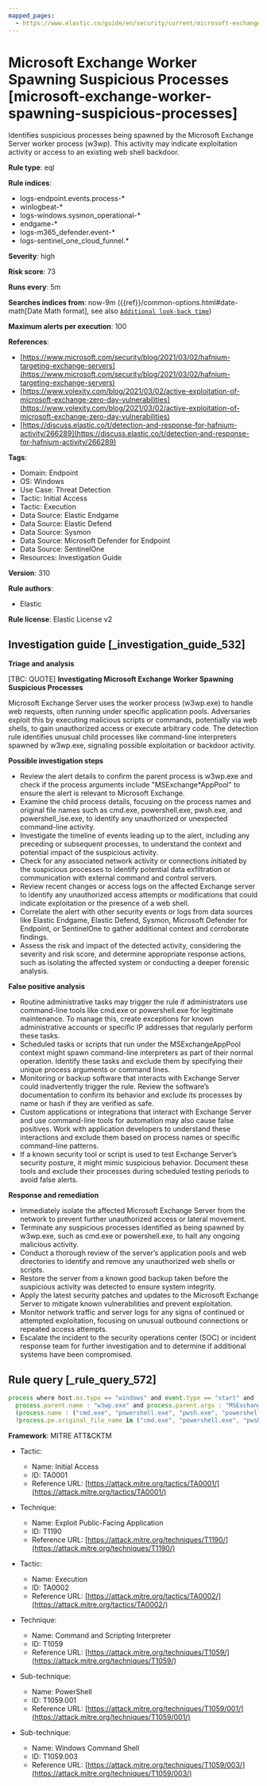 ```yaml
---
mapped_pages:
  - https://www.elastic.co/guide/en/security/current/microsoft-exchange-worker-spawning-suspicious-processes.html
---
```


# Microsoft Exchange Worker Spawning Suspicious Processes [microsoft-exchange-worker-spawning-suspicious-processes]

Identifies suspicious processes being spawned by the Microsoft Exchange Server worker process (w3wp). This activity may indicate exploitation activity or access to an existing web shell backdoor.

**Rule type**: eql

**Rule indices**:

* logs-endpoint.events.process-*
* winlogbeat-*
* logs-windows.sysmon_operational-*
* endgame-*
* logs-m365_defender.event-*
* logs-sentinel_one_cloud_funnel.*

**Severity**: high

**Risk score**: 73

**Runs every**: 5m

**Searches indices from**: now-9m ({{ref}}/common-options.html#date-math[Date Math format], see also [`Additional look-back time`](docs-content://solutions/security/detect-and-alert/create-detection-rule.md#rule-schedule))

**Maximum alerts per execution**: 100

**References**:

* [https://www.microsoft.com/security/blog/2021/03/02/hafnium-targeting-exchange-servers](https://www.microsoft.com/security/blog/2021/03/02/hafnium-targeting-exchange-servers)
* [https://www.volexity.com/blog/2021/03/02/active-exploitation-of-microsoft-exchange-zero-day-vulnerabilities](https://www.volexity.com/blog/2021/03/02/active-exploitation-of-microsoft-exchange-zero-day-vulnerabilities)
* [https://discuss.elastic.co/t/detection-and-response-for-hafnium-activity/266289](https://discuss.elastic.co/t/detection-and-response-for-hafnium-activity/266289)

**Tags**:

* Domain: Endpoint
* OS: Windows
* Use Case: Threat Detection
* Tactic: Initial Access
* Tactic: Execution
* Data Source: Elastic Endgame
* Data Source: Elastic Defend
* Data Source: Sysmon
* Data Source: Microsoft Defender for Endpoint
* Data Source: SentinelOne
* Resources: Investigation Guide

**Version**: 310

**Rule authors**:

* Elastic

**Rule license**: Elastic License v2

## Investigation guide [_investigation_guide_532]

**Triage and analysis**

[TBC: QUOTE]
**Investigating Microsoft Exchange Worker Spawning Suspicious Processes**

Microsoft Exchange Server uses the worker process (w3wp.exe) to handle web requests, often running under specific application pools. Adversaries exploit this by executing malicious scripts or commands, potentially via web shells, to gain unauthorized access or execute arbitrary code. The detection rule identifies unusual child processes like command-line interpreters spawned by w3wp.exe, signaling possible exploitation or backdoor activity.

**Possible investigation steps**

* Review the alert details to confirm the parent process is w3wp.exe and check if the process arguments include "MSExchange*AppPool" to ensure the alert is relevant to Microsoft Exchange.
* Examine the child process details, focusing on the process names and original file names such as cmd.exe, powershell.exe, pwsh.exe, and powershell_ise.exe, to identify any unauthorized or unexpected command-line activity.
* Investigate the timeline of events leading up to the alert, including any preceding or subsequent processes, to understand the context and potential impact of the suspicious activity.
* Check for any associated network activity or connections initiated by the suspicious processes to identify potential data exfiltration or communication with external command and control servers.
* Review recent changes or access logs on the affected Exchange server to identify any unauthorized access attempts or modifications that could indicate exploitation or the presence of a web shell.
* Correlate the alert with other security events or logs from data sources like Elastic Endgame, Elastic Defend, Sysmon, Microsoft Defender for Endpoint, or SentinelOne to gather additional context and corroborate findings.
* Assess the risk and impact of the detected activity, considering the severity and risk score, and determine appropriate response actions, such as isolating the affected system or conducting a deeper forensic analysis.

**False positive analysis**

* Routine administrative tasks may trigger the rule if administrators use command-line tools like cmd.exe or powershell.exe for legitimate maintenance. To manage this, create exceptions for known administrative accounts or specific IP addresses that regularly perform these tasks.
* Scheduled tasks or scripts that run under the MSExchangeAppPool context might spawn command-line interpreters as part of their normal operation. Identify these tasks and exclude them by specifying their unique process arguments or command lines.
* Monitoring or backup software that interacts with Exchange Server could inadvertently trigger the rule. Review the software’s documentation to confirm its behavior and exclude its processes by name or hash if they are verified as safe.
* Custom applications or integrations that interact with Exchange Server and use command-line tools for automation may also cause false positives. Work with application developers to understand these interactions and exclude them based on process names or specific command-line patterns.
* If a known security tool or script is used to test Exchange Server’s security posture, it might mimic suspicious behavior. Document these tools and exclude their processes during scheduled testing periods to avoid false alerts.

**Response and remediation**

* Immediately isolate the affected Microsoft Exchange Server from the network to prevent further unauthorized access or lateral movement.
* Terminate any suspicious processes identified as being spawned by w3wp.exe, such as cmd.exe or powershell.exe, to halt any ongoing malicious activity.
* Conduct a thorough review of the server’s application pools and web directories to identify and remove any unauthorized web shells or scripts.
* Restore the server from a known good backup taken before the suspicious activity was detected to ensure system integrity.
* Apply the latest security patches and updates to the Microsoft Exchange Server to mitigate known vulnerabilities and prevent exploitation.
* Monitor network traffic and server logs for any signs of continued or attempted exploitation, focusing on unusual outbound connections or repeated access attempts.
* Escalate the incident to the security operations center (SOC) or incident response team for further investigation and to determine if additional systems have been compromised.


## Rule query [_rule_query_572]

```js
process where host.os.type == "windows" and event.type == "start" and
  process.parent.name : "w3wp.exe" and process.parent.args : "MSExchange*AppPool" and
  (process.name : ("cmd.exe", "powershell.exe", "pwsh.exe", "powershell_ise.exe") or
  ?process.pe.original_file_name in ("cmd.exe", "powershell.exe", "pwsh.dll", "powershell_ise.exe"))
```

**Framework**: MITRE ATT&CKTM

* Tactic:

    * Name: Initial Access
    * ID: TA0001
    * Reference URL: [https://attack.mitre.org/tactics/TA0001/](https://attack.mitre.org/tactics/TA0001/)

* Technique:

    * Name: Exploit Public-Facing Application
    * ID: T1190
    * Reference URL: [https://attack.mitre.org/techniques/T1190/](https://attack.mitre.org/techniques/T1190/)

* Tactic:

    * Name: Execution
    * ID: TA0002
    * Reference URL: [https://attack.mitre.org/tactics/TA0002/](https://attack.mitre.org/tactics/TA0002/)

* Technique:

    * Name: Command and Scripting Interpreter
    * ID: T1059
    * Reference URL: [https://attack.mitre.org/techniques/T1059/](https://attack.mitre.org/techniques/T1059/)

* Sub-technique:

    * Name: PowerShell
    * ID: T1059.001
    * Reference URL: [https://attack.mitre.org/techniques/T1059/001/](https://attack.mitre.org/techniques/T1059/001/)

* Sub-technique:

    * Name: Windows Command Shell
    * ID: T1059.003
    * Reference URL: [https://attack.mitre.org/techniques/T1059/003/](https://attack.mitre.org/techniques/T1059/003/)



